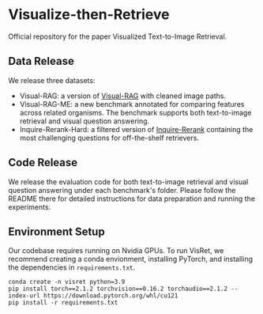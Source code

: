# Visualize-then-Retrieve
Official repository for the paper Visualized Text-to-Image Retrieval.

## Data Release

We release three datasets:
* Visual-RAG: a version of [Visual-RAG](https://github.com/visual-rag/visual-rag) with cleaned image paths. 
* Visual-RAG-ME: a new benchmark annotated for comparing features across related organisms. The benchmark supports both text-to-image retrieval and visual question answering.
* Inquire-Rerank-Hard: a filtered version of [Inquire-Rerank](https://huggingface.co/datasets/evendrow/INQUIRE-Rerank) containing the most challenging questions for off-the-shelf retrievers.

## Code Release

We release the evaluation code for both text-to-image retrieval and visual question answering under each benchmark's folder. Please follow the README there for detailed instructions for data preparation and running the experiments.

## Environment Setup

Our codebase requires running on Nvidia GPUs. To run VisRet, we recommend creating a conda envionment, installing PyTorch, and installing the dependencies in `requirements.txt`.

```
conda create -n visret python=3.9
pip install torch==2.1.2 torchvision==0.16.2 torchaudio==2.1.2 --index-url https://download.pytorch.org/whl/cu121
pip install -r requirements.txt
```
